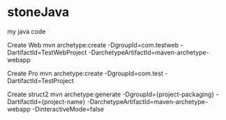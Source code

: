 stoneJava
=========
my java code

Create Web
mvn archetype:create -DgroupId=com.testweb -DartifactId=TestWebProject -DarchetypeArtifactId=maven-archetype-webapp

Create Pro
mvn archetype:create -DgroupId=com.test -DartifactId=TestProject

Create struct2
mvn archetype:generate -DgroupId={project-packaging} -DartifactId={project-name} -DarchetypeArtifactId=maven-archetype-webapp -DinteractiveMode=false  
